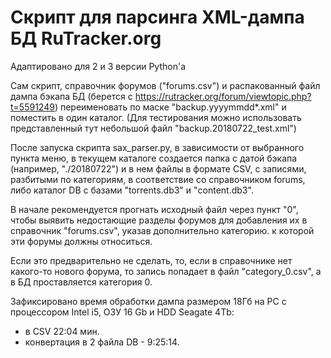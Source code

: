 # Скрипт для парсинга XML-дампа БД RuTracker.org

Адаптировано для 2 и 3 версии Python'a

Сам скрипт, справочник форумов ("forums.csv") и распакованный файл дампа бэкапа БД (берется с https://rutracker.org/forum/viewtopic.php?t=5591249) переименовать по маске "backup.yyyymmdd*.xml" и поместить в один каталог. (Для тестирования можно использовать представленный тут небольшой файл "backup.20180722_test.xml")

После запуска скрипта sax_parser.py, в зависимости от выбранного пункта меню, в текущем каталоге создается папка с датой бэкапа (например, "./20180722") и в нем файлы в формате CSV, с записями, разбитыми по категориям, в соответствие со справочником forums, либо каталог DB с базами "torrents.db3" и "content.db3".

В начале рекомендуется прогнать исходный файл через пункт "0", чтобы выявить недостающие разделы форумов для добавления их в справочник "forums.csv", указав дополнительно категорию. к которой эти форумы должны относиться.

Если это предварительно не сделать, то, если в справочнике нет какого-то нового форума, то запись попадает в файл "category_0.csv", а в БД проставляется категория 0.

Зафиксировано время обработки дампа размером 18Гб на PC с процессором Intel i5, ОЗУ 16 Gb и HDD Seagate 4Tb:
*    в CSV 22:04 мин.
*    конвертация в 2 файла DB - 9:25:14.
